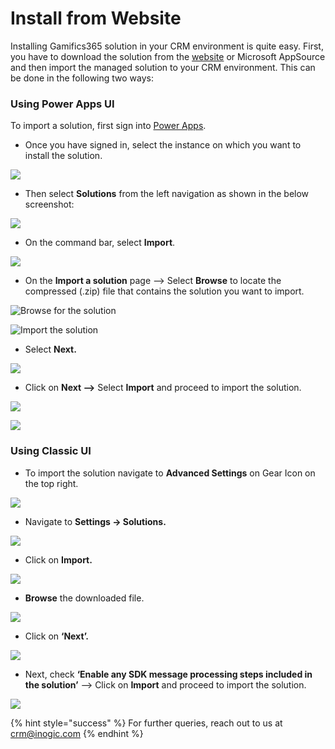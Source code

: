 # Install from Website

Installing Gamifics365 solution in your CRM environment is quite easy. First, you have to download the solution from the [website](https://www.inogic.com/product/productivity-apps/gamification-motivation-engagement-performance-management-dynamics-365-crm) or Microsoft AppSource and then import the managed solution to your CRM environment. This can be done in the following two ways:

### Using Power Apps UI

To import a solution, first sign into [Power Apps](https://make.powerapps.com/?utm\_source=padocs\&utm\_medium=linkinadoc\&utm\_campaign=referralsfromdoc).

* Once you have signed in, select the instance on which you want to install the solution.

![](<../../.gitbook/assets/Powerapps\_1 (2).png>)

* Then select **Solutions** from the left navigation as shown in the below screenshot:

![](<../../.gitbook/assets/Powerapps\_2 (1).png>)

* On the command bar, select **Import**.

![](../../.gitbook/assets/Powerapps\_3.png)

* On the **Import a solution** page --> Select **Browse** to locate the compressed (.zip) file that contains the solution you want to import.

![Browse for the solution](../../.gitbook/assets/Powerapps\_4.png)

![Import the solution](<../../.gitbook/assets/Powerapps\_5 (1).png>)

* Select **Next.**

![](<../../.gitbook/assets/Powerapps\_6 (1).png>)

* Click on **Next -->** Select **Import** and proceed to import the solution.

![](<../../.gitbook/assets/Powerapps\_7 (1).png>)

![](<../../.gitbook/assets/Powerapps\_8 (1).png>)

### Using Classic UI

* To import the solution navigate to **Advanced Settings** on Gear Icon on the top right.

![](../../.gitbook/assets/Install\_0.1.png)

* Navigate to **Settings -> Solutions.**

![](../../.gitbook/assets/Install\_0.2.png)

* Click on **Import.**

![](../../.gitbook/assets/Install\_0.3.png)

* **Browse** the downloaded file.

![](<../../.gitbook/assets/Install\_1 (9).png>)

* Click on **‘Next’.**

![](<../../.gitbook/assets/Install\_2 (4).png>)

* Next, check **‘Enable any SDK message processing steps included in the solution’** --> Click on **Import** and proceed to import the solution.

![](<../../.gitbook/assets/Install\_3 (6).png>)

{% hint style="success" %}
For further queries, reach out to us at [crm@inogic.com](mailto:crm@inogic.com)
{% endhint %}
